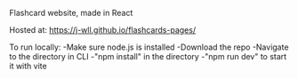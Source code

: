 Flashcard website, made in React

Hosted at: https://j-wll.github.io/flashcards-pages/

To run locally:
-Make sure node.js is installed
-Download the repo
-Navigate to the directory in CLI
-"npm install" in the directory
-"npm run dev" to start it with vite
